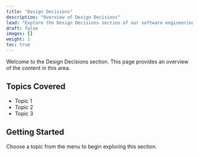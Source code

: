 ```yaml
---
title: "Design Decisions"
description: "Overview of Design Decisions"
lead: "Explore the Design Decisions section of our software engineering resources."
draft: false
images: []
weight: 1
toc: true
---
```


Welcome to the Design Decisions section. This page provides an overview of the content in this area.

## Topics Covered

- Topic 1
- Topic 2
- Topic 3

## Getting Started

Choose a topic from the menu to begin exploring this section.
